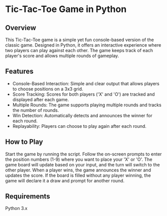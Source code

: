 # **Tic-Tac-Toe Game in Python**

## **Overview**
This Tic-Tac-Toe game is a simple yet fun console-based version of the classic game. Designed in Python, it offers an interactive experience where two players can play against each other. The game keeps track of each player's score and allows multiple rounds of gameplay.

## **Features**
* Console-Based Interaction: Simple and clear output that allows players to choose positions on a 3x3 grid.
* Score Tracking: Scores for both players ('X' and 'O') are tracked and displayed after each game.
* Multiple Rounds: The game supports playing multiple rounds and tracks the number of rounds.
* Win Detection: Automatically detects and announces the winner for each round.
* Replayability: Players can choose to play again after each round.

## **How to Play**
Start the game by running the script.
Follow the on-screen prompts to enter the position numbers (1-9) where you want to place your 'X' or 'O'.
The game board will update based on your input, and the turn will switch to the other player.
When a player wins, the game announces the winner and updates the score.
If the board is filled without any player winning, the game will declare it a draw and prompt for another round.

## **Requirements**
Python 3.x
